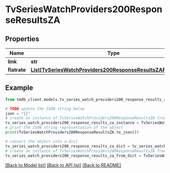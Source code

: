 # TvSeriesWatchProviders200ResponseResultsZA


## Properties

Name | Type | Description | Notes
------------ | ------------- | ------------- | -------------
**link** | **str** |  | [optional] 
**flatrate** | [**List[TvSeriesWatchProviders200ResponseResultsZAFlatrateInner]**](TvSeriesWatchProviders200ResponseResultsZAFlatrateInner.md) |  | [optional] 

## Example

```python
from tmdb_client.models.tv_series_watch_providers200_response_results_za import TvSeriesWatchProviders200ResponseResultsZA

# TODO update the JSON string below
json = "{}"
# create an instance of TvSeriesWatchProviders200ResponseResultsZA from a JSON string
tv_series_watch_providers200_response_results_za_instance = TvSeriesWatchProviders200ResponseResultsZA.from_json(json)
# print the JSON string representation of the object
print(TvSeriesWatchProviders200ResponseResultsZA.to_json())

# convert the object into a dict
tv_series_watch_providers200_response_results_za_dict = tv_series_watch_providers200_response_results_za_instance.to_dict()
# create an instance of TvSeriesWatchProviders200ResponseResultsZA from a dict
tv_series_watch_providers200_response_results_za_from_dict = TvSeriesWatchProviders200ResponseResultsZA.from_dict(tv_series_watch_providers200_response_results_za_dict)
```
[[Back to Model list]](../README.md#documentation-for-models) [[Back to API list]](../README.md#documentation-for-api-endpoints) [[Back to README]](../README.md)


